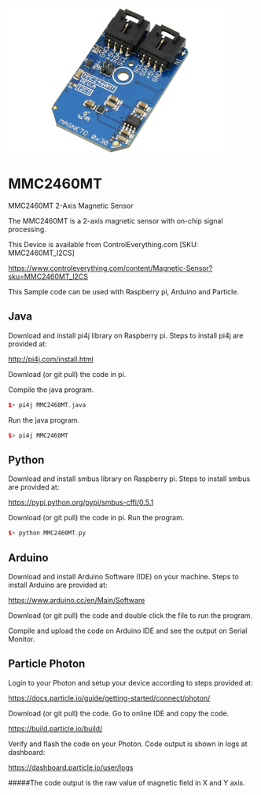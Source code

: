 [![MMC2460MT](MMC2460MT_I2CS.png)](https://www.controleverything.com/content/Magnetic-Sensor?sku=MMC2460MT_I2CS)
# MMC2460MT
MMC2460MT 2-Axis Magnetic Sensor 

The MMC2460MT is a 2-axis magnetic sensor with on-chip signal processing.

This Device is available from ControlEverything.com [SKU: MMC2460MT_I2CS]

https://www.controleverything.com/content/Magnetic-Sensor?sku=MMC2460MT_I2CS

This Sample code can be used with Raspberry pi, Arduino and Particle.

## Java
Download and install pi4j library on Raspberry pi. Steps to install pi4j are provided at:

http://pi4j.com/install.html

Download (or git pull) the code in pi.

Compile the java program.
```cpp
$> pi4j MMC2460MT.java
```

Run the java program.
```cpp
$> pi4j MMC2460MT
```

## Python
Download and install smbus library on Raspberry pi. Steps to install smbus are provided at:

https://pypi.python.org/pypi/smbus-cffi/0.5.1

Download (or git pull) the code in pi. Run the program.

```cpp
$> python MMC2460MT.py
```

## Arduino
Download and install Arduino Software (IDE) on your machine. Steps to install Arduino are provided at:

https://www.arduino.cc/en/Main/Software

Download (or git pull) the code and double click the file to run the program.

Compile and upload the code on Arduino IDE and see the output on Serial Monitor.


## Particle Photon

Login to your Photon and setup your device according to steps provided at:

https://docs.particle.io/guide/getting-started/connect/photon/

Download (or git pull) the code. Go to online IDE and copy the code.

https://build.particle.io/build/

Verify and flash the code on your Photon. Code output is shown in logs at dashboard:

https://dashboard.particle.io/user/logs

#####The code output is the raw value of magnetic field in X and Y axis.
